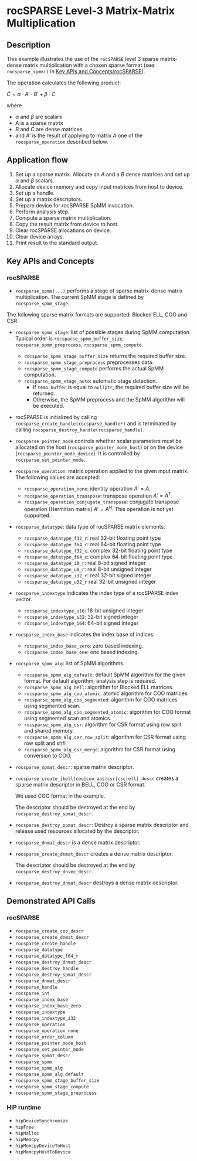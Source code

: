 # rocSPARSE Level-3 Matrix-Matrix Multiplication

## Description

This example illustrates the use of the `rocSPARSE` level 3 sparse matrix-dense matrix multiplication with a chosen sparse format (see: `rocsparse_spmm()` in [Key APIs and Concepts/rocSPARSE](#rocsparse)).

The operation calculates the following product:

$\hat{C} = \alpha \cdot A' \cdot B' + \beta \cdot C$

where

- $\alpha$ and $\beta$ are scalars
- $A$ is a sparse matrix
- $B$ and $C$ are dense matrices
- and $A'$ is the result of applying to matrix $A$ one of the `rocsparse_operation` described below.

## Application flow

1. Set up a sparse matrix. Allocate an $A$ and a $B$ dense matrices and set up $\alpha$ and $\beta$ scalars.
2. Allocate device memory and copy input matrices from host to device.
3. Set up a handle.
4. Set up a matrix descriptors.
5. Prepare device for rocSPARSE SpMM invocation.
6. Perform analysis step.
7. Compute a sparse matrix multiplication.
8. Copy the result matrix from device to host.
9. Clear rocSPARSE allocations on device.
10. Clear device arrays.
11. Print result to the standard output.

## Key APIs and Concepts

### rocSPARSE

- `rocsparse_spmm(...)` performs a stage of sparse matrix-dense matrix multiplication. The current SpMM stage is defined by `rocsparse_spmm_stage`.

The following sparse matrix formats are supported: Blocked ELL, COO and CSR.

- `rocsparse_spmm_stage`: list of possible stages during SpMM computation. Typical order is `rocsparse_spmm_buffer_size`, `rocsparse_spmm_preprocess`, `rocsparse_spmm_compute`.
  - `rocsparse_spmm_stage_buffer_size` returns the required buffer size.
  - `rocsparse_spmm_stage_preprocess` preprocesses data.
  - `rocsparse_spmm_stage_compute` performs the actual SpMM computation.
  - `rocsparse_spmm_stage_auto`: automatic stage detection.
    - If `temp_buffer` is equal to `nullptr`, the required buffer size will be returned.
    - Otherwise, the SpMM preprocess and the SpMM algorithm will be executed.

- rocSPARSE is initialized by calling `rocsparse_create_handle(rocsparse_handle*)` and is terminated by calling `rocsparse_destroy_handle(rocsparse_handle)`.
- `rocsparse_pointer_mode` controls whether scalar parameters must be allocated on the host (`rocsparse_pointer_mode_host`) or on the device (`rocsparse_pointer_mode_device`). It is controlled by `rocsparse_set_pointer_mode`.
- `rocsparse_operation`: matrix operation applied to the given input matrix. The following values are accepted:
  - `rocsparse_operation_none`: identity operation $A' = A$.
  - `rocsparse_operation_transpose`: transpose operation $A' = A^\mathrm{T}$.
  - `rocsparse_operation_conjugate_transpose`: conjugate transpose operation (Hermitian matrix) $A' = A^\mathrm{H}$. This operation is not yet supported.

- `rocsparse_datatype`: data type of rocSPARSE matrix elements.
  - `rocsparse_datatype_f32_r`: real 32-bit floating point type
  - `rocsparse_datatype_f64_r`: real 64-bit floating point type
  - `rocsparse_datatype_f32_c`: complex 32-bit floating point type
  - `rocsparse_datatype_f64_c`: complex 64-bit floating point type
  - `rocsparse_datatype_i8_r`: real 8-bit signed integer
  - `rocsparse_datatype_u8_r`: real 8-bit unsigned integer
  - `rocsparse_datatype_i32_r`: real 32-bit signed integer
  - `rocsparse_datatype_u32_r` real 32-bit unsigned integer

- `rocsparse_indextype` indicates the index type of a rocSPARSE index vector.
  - `rocsparse_indextype_u16`: 16-bit unsigned integer
  - `rocsparse_indextype_i32`: 32-bit signed integer
  - `rocsparse_indextype_i64`: 64-bit signed integer

- `rocsparse_index_base` indicates the index base of indices.
  - `rocsparse_index_base_zero`: zero based indexing.
  - `rocsparse_index_base_one`: one based indexing.

- `rocsparse_spmm_alg`: list of SpMM algorithms.
  - `rocsparse_spmm_alg_default`: default SpMM algorithm for the given format. For default algorithm, analysis step is required.
  - `rocsparse_spmm_alg_bell`: algorithm for Blocked ELL matrices.
  - `rocsparse_spmm_alg_coo_atomic`: atomic algorithm for COO matrices.
  - `rocsparse_spmm_alg_coo_segmented`: algorithm for COO matrices using segmented scan.
  - `rocsparse_spmm_alg_coo_segmented_atomic`: algorithm for COO format using segmented scan and atomics.
  - `rocsparse_spmm_alg_csr`: algorithm for CSR format using row split and shared memory.
  - `rocsparse_spmm_alg_csr_row_split`: algorithm for CSR format using row split and shfl
  - `rocsparse_spmm_alg_csr_merge`: algorithm for CSR format using conversion to COO.

- `rocsparse_spmat_descr`: sparse matrix descriptor.
- `rocsparse_create_[bell|coo|coo_aos|csr|csc|ell]_descr` creates a sparse matrix descriptor in BELL, COO or CSR format.

    We used COO format in the example.

    The descriptor should be destroyed at the end by `rocsparse_destroy_spmat_descr`.
- `rocsparse_destroy_spmat_descr`: Destroy a sparse matrix descriptor and release used resources allocated by the descriptor.

- `rocsparse_dnmat_descr` is a dense matrix descriptor.
- `rocsparse_create_dnmat_descr` creates a dense matrix descriptor.

    The descriptor should be destroyed at the end by `rocsparse_destroy_dnvec_descr`.
- `rocsparse_destroy_dnmat_descr` destroys a dense matrix descriptor.

## Demonstrated API Calls

### rocSPARSE

- `rocsparse_create_coo_descr`
- `rocsparse_create_dnmat_descr`
- `rocsparse_create_handle`
- `rocsparse_datatype`
- `rocsparse_datatype_f64_r`
- `rocsparse_destroy_dnmat_descr`
- `rocsparse_destroy_handle`
- `rocsparse_destroy_spmat_descr`
- `rocsparse_dnmat_descr`
- `rocsparse_handle`
- `rocsparse_int`
- `rocsparse_index_base`
- `rocsparse_index_base_zero`
- `rocsparse_indextype`
- `rocsparse_indextype_i32`
- `rocsparse_operation`
- `rocsparse_operation_none`
- `rocsparse_order_column`
- `rocsparse_pointer_mode_host`
- `rocsparse_set_pointer_mode`
- `rocsparse_spmat_descr`
- `rocsparse_spmm`
- `rocsparse_spmm_alg`
- `rocsparse_spmm_alg_default`
- `rocsparse_spmm_stage_buffer_size`
- `rocsparse_spmm_stage_compute`
- `rocsparse_spmm_stage_preprocess`

### HIP runtime

- `hipDeviceSynchronize`
- `hipFree`
- `hipMalloc`
- `hipMemcpy`
- `hipMemcpyDeviceToHost`
- `hipMemcpyHostToDevice`
